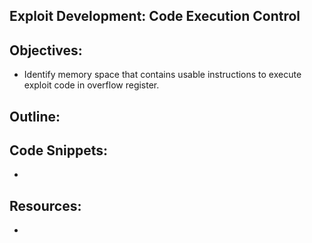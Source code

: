 Exploit Development: Code Execution Control
----------------------------------------------------------------

Objectives:
----------------------------------------------------------------
+ Identify memory space that contains usable instructions to execute exploit code in overflow register.

Outline:
----------------------------------------------------------------


Code Snippets:
----------------------------------------------------------------
+ 

Resources:
----------------------------------------------------------------
+ 

